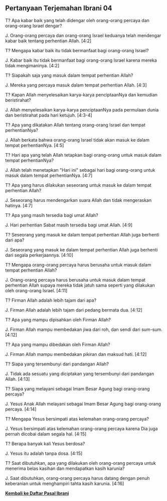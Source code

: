 ﻿## Pertanyaan Terjemahan Ibrani 04 ##

T? Apa kabar baik yang telah didengar oleh orang-orang percaya dan orang-orang Israel dengar?

J. Orang-orang percaya dan orang-orang Israel keduanya telah mendengar kabar baik tentang perhentian Allah. [4:2]

T? Mengapa kabar baik itu tidak bermanfaat bagi orang-orang Israel?

J. Kabar baik itu tidak bermanfaat bagi orang-orang Israel karena mereka tidak mengimaninya. [4:2]

T? Siapakah saja yang masuk dalam tempat perhentian Allah?

J. Mereka yang percaya masuk dalam tempat perhentian Allah. [4:3]

T? Kapan Allah menyelesaikan karya-karya penciptaanNya dan kemudian beristirahat?

J. Allah menyelesaikan karya-karya penciptaanNya pada permulaan dunia dan beristirahat pada hari ketujuh. [4:3-4]

T? Apa yang dikatakan Allah tentang orang-orang Israel dan tempat perhentianNya?

J. Allah berkata bahwa orang-orang Israel tidak akan masuk ke dalam tempat perhentianNya. [4:5]

T? Hari apa yang telah Allah tetapkan bagi orang-orang untuk masuk dalam tempat perhentianNya?

J. Allah telah menetapkan "Hari ini" sebagai hari bagi orang-orang untuk masuk dalam tempat perhentianNya. [4:7]

T? Apa yang harus dilakukan seseorang untuk masuk ke dalam tempat perhentian Allah?

J. Seseorang harus mendengarkan suara Allah dan tidak mengeraskan hatinya. [4:7]

T? Apa yang masih tersedia bagi umat Allah?

J. Hari perhentian Sabat masih tersedia bagi umat Allah. [4:9]

T? Seseorang yang masuk ke dalam tempat perhentian Allah juga berhenti dari apa?

J. Seseorang yang masuk ke dalam tempat perhentian Allah juga berhenti dari segala perkerjaannya. [4:10]

T? Mengapa orang-orang percaya harus berusaha untuk masuk dalam tempat perhentian Allah?

J. Orang-orang percaya harus berusaha untuk masuk dalam tempat perhentian Allah supaya mereka tidak jatuh sama seperti yang dilakukan oleh orang-orang Israel. [4:11]

T? Firman Allah adalah lebih tajam dari apa?

J. Firman Allah adalah lebih tajam dari pedang bermata dua. [4:12]

T? Apa yang mampu dipisahkan oleh Firman Allah?

J. Firman Allah mampu membedakan jiwa dari roh, dan sendi dari sum-sum. [4:12]

T? Apa yang mampu dibedakan oleh Firman Allah?

J. Firman Allah mampu membedakan pikiran dan maksud hati. [4:12]

T? Siapa yang tersembunyi dari pandangan Allah?

J. Tidak ada sesuatu yang diciptakan yang tersembunyi dari pandangan Allah. [4:13]

T? Siapa yang melayani sebagai Imam Besar Agung bagi orang-orang percaya?

J. Yesus Anak Allah melayani sebagai Imam Besar Agung bagi orang-orang percaya. [4:14]

T? Mengapa Yesus bersimpati atas kelemahan orang-orang percaya?

J. Yesus bersimpati atas kelemahan orang-orang percaya karena Dia juga pernah dicobai dalam segala hal. [4:15]

T? Berapa banyak kali Yesus berdosa?

J. Yesus itu adalah tanpa dosa. [4:15]

T? Saat dibutuhkan, apa yang dilakukan oleh orang-orang percaya untuk menerima belas kasihan dan mendapatkan kasih karunia?

J. Saat dibutuhkan, orang-orang percaya harus datang dengan penuh keberanian untuk menghampiri tahta kasih karunia. [4:16]

__[Kembali ke Daftar Pasal Ibrani](./)__

